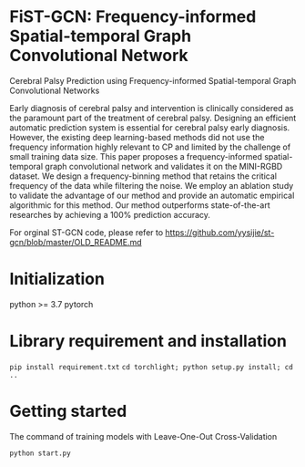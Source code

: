# FiST-GCN: Frequency-informed Spatial-temporal Graph Convolutional Network
Cerebral Palsy Prediction using Frequency-informed Spatial-temporal Graph Convolutional Networks

Early diagnosis of cerebral palsy and intervention is clinically considered as the paramount part of the treatment of cerebral palsy. Designing an efficient automatic prediction system is essential for cerebral palsy early diagnosis. However, the existing deep learning-based methods did not use the frequency information highly relevant to CP and limited by the challenge of small training data size. This paper proposes a frequency-informed spatial-temporal graph convolutional network and validates it on the MINI-RGBD dataset. We design a frequency-binning method  that retains the critical frequency of the data while filtering the noise. We employ an ablation study to validate the advantage of our method and provide an automatic empirical algorithmic for this method. Our method outperforms state-of-the-art researches by achieving a 100% prediction accuracy.

For orginal ST-GCN code, please refer to https://github.com/yysijie/st-gcn/blob/master/OLD_README.md

# Initialization
python >= 3.7
pytorch

# Library requirement and installation
`
pip install requirement.txt
`
`
cd torchlight; python setup.py install; cd ..
`
# Getting started

The command of training models with Leave-One-Out Cross-Validation
```
python start.py
```

